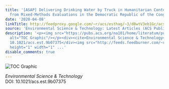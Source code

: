```yaml
---
title: '[ASAP] Delivering Drinking Water by Truck in Humanitarian Contexts: Results
  from Mixed-Methods Evaluations in the Democratic Republic of the Congo and Bangladesh'
date: '2020-04-08'
linkTitle: http://feedproxy.google.com/~r/acs/esthag/~3/d8wtV3eb1Gc/acs.est.9b07375
source: 'Environmental Science & Technology: Latest Articles (ACS Publications)'
description: '<p><img src="https://pubs.acs.org/na101/home/literatum/publisher/achs/journals/content/esthag/0/esthag.ahead-of-print/acs.est.9b07375/20200408/images/medium/es9b07375_0004.gif"
  alt="TOC Graphic"/></p><div><cite>Environmental Science & Technology</cite></div><div>DOI:
  10.1021/acs.est.9b07375</div><img src="http://feeds.feedburner.com/~r/acs/esthag/~4/d8wtV3eb1Gc"
  height="1" width="1" ...'
disable_comments: true
---
```

<p><img src="https://pubs.acs.org/na101/home/literatum/publisher/achs/journals/content/esthag/0/esthag.ahead-of-print/acs.est.9b07375/20200408/images/medium/es9b07375_0004.gif" alt="TOC Graphic"/></p><div><cite>Environmental Science & Technology</cite></div><div>DOI: 10.1021/acs.est.9b07375</div><img src="http://feeds.feedburner.com/~r/acs/esthag/~4/d8wtV3eb1Gc" height="1" width="1" ...